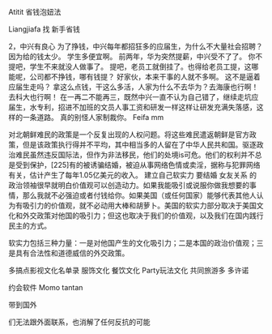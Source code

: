 Atitit 省钱泡妞法


Liangjiafa 找 新手省钱

2，中兴有良心
为了挣钱，中兴每年都招狂多的应届生，为什么不大量社会招聘？因为给的钱太少。
学生多便宜啊。
前两年，华为突然提薪，中兴受不了了。
你不提吧，学生不来就没人做事了。
提吧，老员工就倒挂了。也得给老员工提，这哪能呢，公司都不挣钱，哪有钱提？
 好家伙，本来干事的人就不多啊。
这不是逼着应届生走吗？
拿这么点钱，干这么多活，人家为什么不去华为？去海康也行啊！去科大也行啊！
在一再二不能再三，既然中兴一直不认为自己错了，继续走坑应届生，水专利，招进不加班的文员人事工资和研发一样这样让研发充满失落感，这样的一条道路。
真的别怪人家制裁你。
Feifa mm

对北朝鲜难民的政策是一个反复出现的人权问题。将这些难民遣返朝鲜是官方政策，但是该政策执行得并不平均，其中相当多的人留在了中华人民共和国。驱逐政治难民虽然违反国际法，但作为非法移民，他们的处境is可危。他们的权利并不总是受到保护，[225]有的被诱骗结婚，被迫从事网络色情或卖淫，据称与犯罪网络有关，估计产生了每年1.05亿美元的收入。
建立自己软实力
要结婚 女友关系
的政治领袖很早就明白价值观可以创造动力。如果我能吸引或说服你做我想要的事情，那么我就不必强迫或者付钱给你。如果美国（或任何国家）能够代表其他人认为有吸引力的价值观，就不必动用大棒和胡萝卜。美国的软实力部分取决于美国文化和外交政策对他国的吸引力；但这也取决于我们的价值观，以及我们在国内践行民主的方式。

软实力包括三种力量：一是对他国产生的文化吸引力；二是本国的政治价值观；三是具有合法性和道德威信的外交政策。

多搞点影视文化名单录
服饰文化  餐饮文化
Party玩法文化
共同旅游多
多许诺

约会软件
Momo    tantan


带到国外

们无法跟外面联系，也消解了任何反抗的可能
